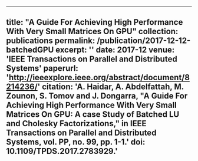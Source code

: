 ----
title: "A Guide For Achieving High Performance With Very Small Matrices On GPU"
collection: publications
permalink: /publication/2017-12-12-batchedGPU
excerpt: ''
date: 2017-12
venue: 'IEEE Transactions on Parallel and Distributed Systems'
paperurl: 'http://ieeexplore.ieee.org/abstract/document/8214236/'
citation: 'A. Haidar, A. Abdelfattah, M. Zounon, S. Tomov and J. Dongarra, "A Guide For Achieving High Performance With Very Small Matrices On GPU: A case Study of Batched LU and Cholesky Factorizations," in IEEE Transactions on Parallel and Distributed Systems, vol. PP, no. 99, pp. 1-1.'
doi: 10.1109/TPDS.2017.2783929.'
----
